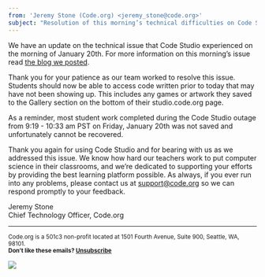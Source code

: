 ```yaml
---
from: 'Jeremy Stone (Code.org) <jeremy_stone@code.org>'
subject: "Resolution of this morning’s technical difficulties on Code Studio"
---
```


We have an update on the technical issue that Code Studio experienced on the morning of January 20th. For more information on this morning’s issue read [the blog we posted](http://blog.code.org/post/156133016748/this-mornings-technical-difficulties-on-code).

Thank you for your patience as our team worked to resolve this issue. Students should now be able to access code written prior to today that may have not been showing up. This includes any games or artwork they saved to the Gallery section on the bottom of their studio.code.org page.

As a reminder, most student work completed during the Code Studio outage from 9:19 - 10:33 am PST on Friday, January 20th was not saved and unfortunately cannot be recovered. 

Thank you again for using Code Studio and for bearing with us as we addressed this issue. We know how hard our teachers work to put computer science in their classrooms, and we’re dedicated to supporting your efforts by providing the best learning platform possible. As always, if you ever run into any problems, please contact us at [support@code.org](mailto:support@code.org) so we can respond promptly to your feedback.


Jeremy Stone<br>
Chief Technology Officer, Code.org

<p>
<hr/>
<small>
Code.org is a 501c3 non-profit located at 1501 Fourth Avenue, Suite 900, Seattle, WA, 98101. <br /><strong>Don’t like these emails? <a href="<%= unsubscribe_link %>">Unsubscribe</a></strong>
</small></p>

![](<%= tracking_pixel %>)
